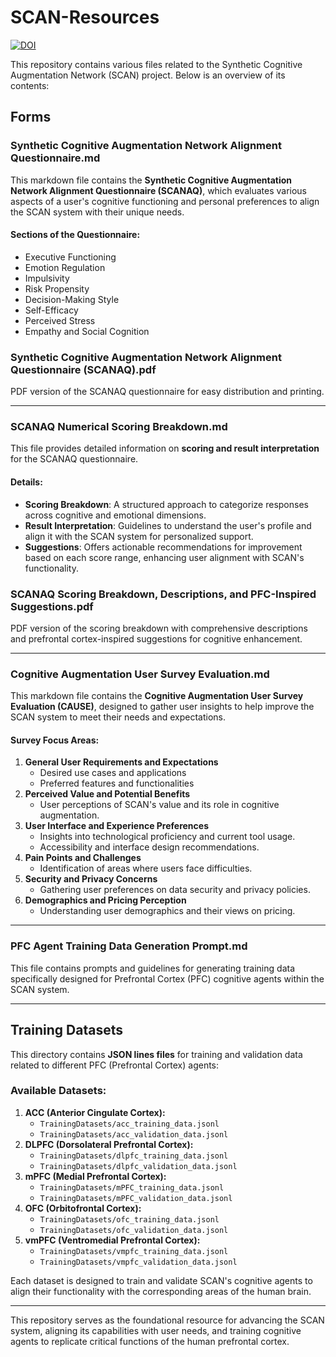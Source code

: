 # SCAN-Resources

[![DOI](https://zenodo.org/badge/885073150.svg)](https://doi.org/10.5281/zenodo.14053202)

This repository contains various files related to the Synthetic Cognitive Augmentation Network (SCAN) project. Below is an overview of its contents:

## **Forms**

### **Synthetic Cognitive Augmentation Network Alignment Questionnaire.md**
This markdown file contains the **Synthetic Cognitive Augmentation Network Alignment Questionnaire (SCANAQ)**, which evaluates various aspects of a user's cognitive functioning and personal preferences to align the SCAN system with their unique needs.

#### **Sections of the Questionnaire:**
- Executive Functioning
- Emotion Regulation
- Impulsivity
- Risk Propensity
- Decision-Making Style
- Self-Efficacy
- Perceived Stress
- Empathy and Social Cognition

### **Synthetic Cognitive Augmentation Network Alignment Questionnaire (SCANAQ).pdf**
PDF version of the SCANAQ questionnaire for easy distribution and printing.

---

### **SCANAQ Numerical Scoring Breakdown.md**
This file provides detailed information on **scoring and result interpretation** for the SCANAQ questionnaire.  

#### **Details:**
- **Scoring Breakdown**: A structured approach to categorize responses across cognitive and emotional dimensions.
- **Result Interpretation**: Guidelines to understand the user's profile and align it with the SCAN system for personalized support.
- **Suggestions**: Offers actionable recommendations for improvement based on each score range, enhancing user alignment with SCAN's functionality.

### **SCANAQ Scoring Breakdown, Descriptions, and PFC-Inspired Suggestions.pdf**
PDF version of the scoring breakdown with comprehensive descriptions and prefrontal cortex-inspired suggestions for cognitive enhancement.

---

### **Cognitive Augmentation User Survey Evaluation.md**
This markdown file contains the **Cognitive Augmentation User Survey Evaluation (CAUSE)**, designed to gather user insights to help improve the SCAN system to meet their needs and expectations.

#### **Survey Focus Areas:**
1. **General User Requirements and Expectations**
   - Desired use cases and applications
   - Preferred features and functionalities
2. **Perceived Value and Potential Benefits**
   - User perceptions of SCAN's value and its role in cognitive augmentation.
3. **User Interface and Experience Preferences**
   - Insights into technological proficiency and current tool usage.
   - Accessibility and interface design recommendations.
4. **Pain Points and Challenges**
   - Identification of areas where users face difficulties.
5. **Security and Privacy Concerns**
   - Gathering user preferences on data security and privacy policies.
6. **Demographics and Pricing Perception**
   - Understanding user demographics and their views on pricing.

---

### **PFC Agent Training Data Generation Prompt.md**
This file contains prompts and guidelines for generating training data specifically designed for Prefrontal Cortex (PFC) cognitive agents within the SCAN system.

---

## **Training Datasets**

This directory contains **JSON lines files** for training and validation data related to different PFC (Prefrontal Cortex) agents:

### **Available Datasets:**
1. **ACC (Anterior Cingulate Cortex):**
   - `TrainingDatasets/acc_training_data.jsonl`
   - `TrainingDatasets/acc_validation_data.jsonl`
2. **DLPFC (Dorsolateral Prefrontal Cortex):**
   - `TrainingDatasets/dlpfc_training_data.jsonl`
   - `TrainingDatasets/dlpfc_validation_data.jsonl`
3. **mPFC (Medial Prefrontal Cortex):**
   - `TrainingDatasets/mPFC_training_data.jsonl`
   - `TrainingDatasets/mPFC_validation_data.jsonl`
4. **OFC (Orbitofrontal Cortex):**
   - `TrainingDatasets/ofc_training_data.jsonl`
   - `TrainingDatasets/ofc_validation_data.jsonl`
5. **vmPFC (Ventromedial Prefrontal Cortex):**
   - `TrainingDatasets/vmpfc_training_data.jsonl`
   - `TrainingDatasets/vmpfc_validation_data.jsonl`

Each dataset is designed to train and validate SCAN's cognitive agents to align their functionality with the corresponding areas of the human brain.

---

This repository serves as the foundational resource for advancing the SCAN system, aligning its capabilities with user needs, and training cognitive agents to replicate critical functions of the human prefrontal cortex.

